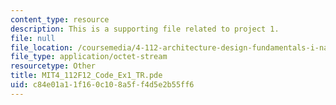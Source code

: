 ```yaml
---
content_type: resource
description: This is a supporting file related to project 1.
file: null
file_location: /coursemedia/4-112-architecture-design-fundamentals-i-nano-machines-fall-2012/c84e01a11f160c108a5ff4d5e2b55ff6_MIT4_112F12_Code_Ex1_TR.pde
file_type: application/octet-stream
resourcetype: Other
title: MIT4_112F12_Code_Ex1_TR.pde
uid: c84e01a1-1f16-0c10-8a5f-f4d5e2b55ff6
---
```

